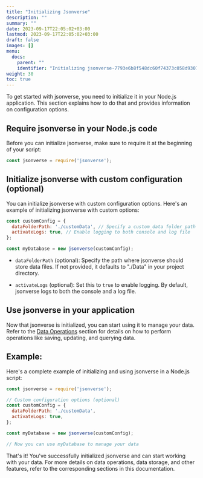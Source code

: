 ```yaml
---
title: "Initializing Jsonverse"
description: ""
summary: ""
date: 2023-09-17T22:05:02+03:00
lastmod: 2023-09-17T22:05:02+03:00
draft: false
images: []
menu:
  docs:
    parent: ""
    identifier: "Initializing jsonverse-7793e6b8f548dc60f74373c058d93079"
weight: 30
toc: true
---
```



To get started with jsonverse, you need to initialize it in your Node.js application. This section explains how to do that and provides information on configuration options.

## Require jsonverse in your Node.js code

   Before you can initialize jsonverse, make sure to require it at the beginning of your script:

   ```javascript
   const jsonverse = require('jsonverse');
   ```

## Initialize jsonverse with custom configuration (optional)

   You can initialize jsonverse with custom configuration options. Here's an example of initializing jsonverse with custom options:

   ```javascript
   const customConfig = {
     dataFolderPath: './customData', // Specify a custom data folder path
     activateLogs: true, // Enable logging to both console and log file
   };

   const myDatabase = new jsonverse(customConfig);
   ```

   - `dataFolderPath` (optional): Specify the path where jsonverse should store data files. If not provided, it defaults to "./Data" in your project directory.

   - `activateLogs` (optional): Set this to `true` to enable logging. By default, jsonverse logs to both the console and a log file.

## Use jsonverse in your application

   Now that jsonverse is initialized, you can start using it to manage your data. Refer to the [Data Operations](#data-operations) section for details on how to perform operations like saving, updating, and querying data.

## Example:

Here's a complete example of initializing and using jsonverse in a Node.js script:

```javascript
const jsonverse = require('jsonverse');

// Custom configuration options (optional)
const customConfig = {
  dataFolderPath: './customData',
  activateLogs: true,
};

const myDatabase = new jsonverse(customConfig);

// Now you can use myDatabase to manage your data
```

That's it! You've successfully initialized jsonverse and can start working with your data. For more details on data operations, data storage, and other features, refer to the corresponding sections in this documentation.

